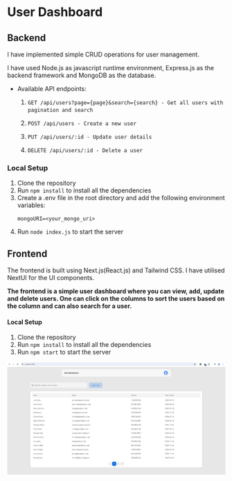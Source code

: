 # User Dashboard

## Backend
I have implemented simple CRUD operations for user management.

I have used Node.js as javascript runtime environment, Express.js as the backend framework and MongoDB as the database.

- Available API endpoints:
    1. ``` GET /api/users?page={page}&search={search} - Get all users with pagination and search ```

    2. ``` POST /api/users - Create a new user ```

    3. ``` PUT /api/users/:id - Update user details ```

    4. ``` DELETE /api/users/:id - Delete a user ```

### Local Setup
1. Clone the repository 
2. Run ```npm install``` to install all the dependencies
3. Create a .env file in the root directory and add the following environment variables:
    ```
    mongoURI=<your_mongo_uri>
4. Run ```node index.js``` to start the server


## Frontend
The frontend is built using Next.js(React.js) and Tailwind CSS. I have utilised NextUI for the UI components. 

<strong>The frontend is a simple user dashboard where you can view, add, update and delete users. One can click on the columns to sort the users based on the column and can also search for a user.</strong>

#### Local Setup
1. Clone the repository
2. Run ```npm install``` to install all the dependencies
3. Run ```npm start``` to start the server

![alt text](image.png)
